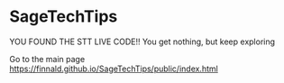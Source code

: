 # SageTechTips
YOU FOUND THE STT LIVE CODE!!
You get nothing, but keep exploring



Go to the main page
https://finnald.github.io/SageTechTips/public/index.html